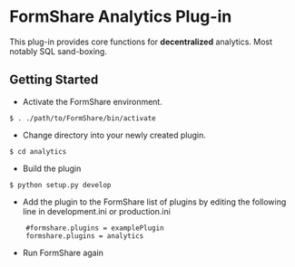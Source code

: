 FormShare Analytics Plug-in
==============

This plug-in provides core functions for **decentralized** analytics. Most notably SQL sand-boxing. 

Getting Started
---------------

- Activate the FormShare environment.
```
$ . ./path/to/FormShare/bin/activate
```

- Change directory into your newly created plugin.
```
$ cd analytics
```

- Build the plugin
```
$ python setup.py develop
```

- Add the plugin to the FormShare list of plugins by editing the following line in development.ini or production.ini
```
    #formshare.plugins = examplePlugin
    formshare.plugins = analytics
```

- Run FormShare again
